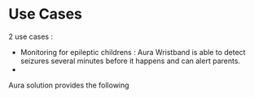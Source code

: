 # Use Cases

2 use cases :

* Monitoring for epileptic childrens : Aura Wristband is able to detect seizures several minutes before it happens and can alert parents. 
* 
Aura solution provides the following 




